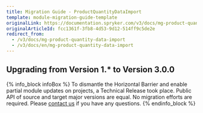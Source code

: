 ```yaml
---
title: Migration Guide - ProductQuantityDataImport
template: module-migration-guide-template
originalLink: https://documentation.spryker.com/v3/docs/mg-product-quantity-data-import
originalArticleId: fcc1361f-3fb8-4d53-9d12-514ff9c5de2e
redirect_from:
  - /v3/docs/mg-product-quantity-data-import
  - /v3/docs/en/mg-product-quantity-data-import
---
```


## Upgrading from Version 1.* to Version 3.0.0

{% info_block infoBox %}
To dismantle the Horizontal Barrier and enable partial module updates on projects, a Technical Release took place. Public API of source and target major versions are equal. No migration efforts are required. Please [contact us](https://spryker.com/en/support/) if you have any questions.
{% endinfo_block %}
